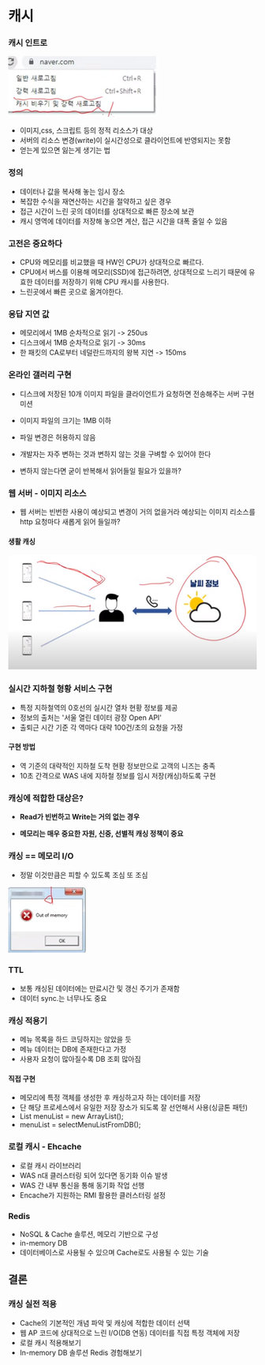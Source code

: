 # 캐시



### 캐시 인트로

![image-20221108090342644](캐시.assets/image-20221108090342644.png)

- 이미지,css, 스크립트 등의 정적 리소스가 대상
- 서버의 리소스 변경(write)이 실시간성으로 클라이언트에 반영되지는 못함
- 얻는게 있으면 잃는게 생기는 법 

### 정의

- 데이터나 값을 복사해 놓는 임시 장소
- 복잡한 수식을 재연산하는 시간을 절약하고 싶은 경우
- 접근 시간이 느린 곳의 데이터를 상대적으로 빠른 장소에 보관
- 캐시 영역에 데이터를 저장해 놓으면 계산, 접근 시간을 대폭 줄일 수 있음

### 고전은 중요하다

- CPU와 메모리를 비교했을 때 HW인 CPU가 상대적으로 빠르다.
- CPU에서 버스를 이용해 메모리(SSD)에 접근하려면, 상대적으로 느리기 때문에 유효한 데이터를 저장하기 위해 CPU 캐시를 사용한다.
- 느린곳에서 빠른 곳으로 옮겨야한다. 

### 응답 지연 값

- 메모리에서 1MB 순차적으로 읽기 -> 250us
- 디스크에서 1MB 순차적으로 읽기 -> 30ms
- 한 패킷의 CA로부터 네덜란드까지의 왕복 지연  -> 150ms

### 온라인 갤러리 구현

- 디스크에 저장된 10개 이미지 파일을 클라이언트가 요청하면 전송해주는 서버 구현 미션
- 이미지 파일의 크기는 1MB 이하
- 파일 변경은 허용하지 않음



- 개발자는 자주 변하는 것과 변하지 않는 것을 구벼할 수 있어야 한다
- 변하지 않는다면 굳이 반복해서 읽어들일 필요가 있을까? 

### 웹 서버 - 이미지 리소스

- 웹 서버는 빈번한 사용이 예상되고 변경이 거의 없을거라 예상되는 이미지 리소스를 http 요청마다 새롭게 읽어 들일까?

#### 생활 캐싱

![image-20221108091320775](캐시.assets/image-20221108091320775.png)

### 실시간 지하철 형황 서비스 구현

- 특정 지하철역의 0호선의 실시간 열차 현황 정보를 제공
- 정보의 출처는 '서울 열린 데이터 광장 Open API'
- 출퇴근 시간 기준 각 역마다 대략 100건/초의 요청을 가정 

#### 구현 방법

- 역 기준의 대략적인 지하철 도착 현황 정보만으로 고객의 니즈는 충족
- 10초 간격으로 WAS 내에 지하철 정보를 임시 저장(캐싱)하도록 구현 

### 캐싱에 적합한 대상은?

- **Read가 빈번하고 Write는 거의 없는 경우** 

- **메모리는 매우 중요한 자원, 신중, 선별적 캐싱 정책이 중요**

### 캐싱 == 메모리 I/O

- 정말 이것만큼은 피할 수 있도록 조심 또 조심 

![image-20221108092045038](캐시.assets/image-20221108092045038.png)

### TTL

- 보통 캐싱된 데이터에는 만료시간 및 갱신 주기가 존재함
- 데이터 sync.는 너무나도 중요

### 캐싱 적용기

- 메뉴 목록을 하드 코딩하지는 않았을 듯
- 메뉴 데이터는 DB에 존재한다고 가정
- 사용자 요청이 많아질수록 DB 조회 많아짐 

#### 직접 구현

- 메모리에 특정 객체를 생성한 후 캐싱하고자 하는 데이터를 저장
- 단 해당 프로세스에서 유일한 저장 장소가 되도록 잘 선언해서 사용(싱글톤 패턴)
- List menuList = new ArrayList();
- menuList = selectMenuListFromDB();

### 로컬 캐시 - Ehcache

- 로컬 캐시 라이브러리
- WAS n대 클러스터링 되어 있다면 동기화 이슈 발생
- WAS 간 내부 통신을 통해 동기화 작업 선행
- Encache가 지원하는 RMI 활용한 클러스터링 설정

### Redis

- NoSQL & Cache 솔루션, 메모리 기반으로 구성
- in-memory DB
- 데이터베이스로 사용될 수 있으며 Cache로도 사용될 수 있는 기술 

## 결론

### 캐싱 실전 적용

- Cache의 기본적인 개념 파악 및 캐싱에 적합한 데이터 선택
- 웹 AP 코드에 상대적으로 느린 I/O(DB 연동) 데이터를 직접 특정 객체에 저장
- 로컬 캐시 적용해보기
- In-memory DB 솔루션 Redis 경험해보기 